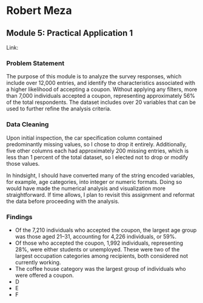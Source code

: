 # Robert Meza
## Module 5: Practical Application 1

Link: 

### Problem Statement 
The purpose of this module is to analyze the survey responses, which include over 12,000 entries, and identify the characteristics associated with a higher likelihood of accepting a coupon. Without applying any filters, more than 7,000 individuals accepted a coupon, representing approximately 56% of the total respondents. The dataset includes over 20 variables that can be used to further refine the analysis criteria.

### Data Cleaning
Upon initial inspection, the car specification column contained predominantly missing values, so I chose to drop it entirely. Additionally, five other columns each had approximately 200 missing entries, which is less than 1 percent of the total dataset, so I elected not to drop or modify those values.

In hindsight, I should have converted many of the string encoded variables, for example, age categories, into integer or numeric formats. Doing so would have made the numerical analysis and visualization more straightforward. If time allows, I plan to revisit this assignment and reformat the data before proceeding with the analysis.

### Findings
- Of the 7,210 individuals who accepted the coupon, the largest age group was those aged 21–31, accounting for 4,226 individuals, or 59%.
- Of those who accepted the coupon, 1,992 individuals, representing 28%, were either students or unemployed. These were two of the largest occupation categories among recipients, both considered not currently working.
- The coffee house category was the largest group of individuals who were offered a coupon.
- D
- E
- F 
